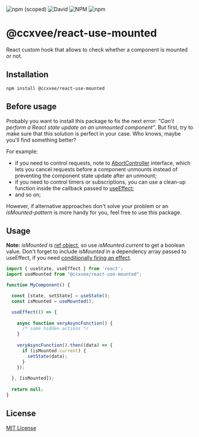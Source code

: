 ![npm (scoped)](https://img.shields.io/npm/v/@ccxvee/react-use-mounted) ![David](https://img.shields.io/david/ccxvee/react-use-mounted)  ![NPM](https://img.shields.io/npm/l/@ccxvee/react-use-mounted) ![npm](https://img.shields.io/npm/dt/@ccxvee/react-use-mounted)
# @ccxvee/react-use-mounted
React custom hook that allows to check whether a component is mounted or not.

## Installation
```
npm install @ccxvee/react-use-mounted
```

##  Before usage
Probably you want to install this package to fix the next error: *"Can't perform a React state update on an unmounted component"*. But first, try to make sure that this solution is perfect in your case. Who knows, maybe you'll find something better?

For example: 
* if you need to control requests, note to [AbortController](https://developer.mozilla.org/en-US/docs/Web/API/AbortController) interface, which lets you cancel requests before a component unmounts instead of preventing the component state update after an unmount;
* if you need to control timers or subscriptions, you can use a clean-up function inside the callback passed to [useEffect](https://reactjs.org/docs/hooks-reference.html#useeffect);
* and so on;

However, if alternative approaches don't solve your problem or an *isMounted-pattern* is more handy for you, feel free to use this package.

## Usage
**Note:** *isMounted* is [ref object](https://reactjs.org/docs/hooks-reference.html#useref), so use *isMounted.current* to get a boolean value. Don't forget to include *isMounted* in a dependency array passed to useEffect, if you need [conditionally firing an effect](https://reactjs.org/docs/hooks-reference.html#conditionally-firing-an-effect).
```javascript
import { useState, useEffect } from 'react';
import useMounted from "@ccxvee/react-use-mounted";

function MyComponent() {

  const [state, setState] = useState();
  const isMounted = useMounted();

  useEffect(() => {
  
    async function veryAsyncFunction() {
      /* some hidden actions */
    }
  
    veryAsyncFunction().then((data) => {
      if (isMounted.current) {
        setState(data);
      }
    });
    
  }, [isMounted]);
  
  return null;
}
```

## License
[MIT License](https://github.com/ccxvee/react-use-mounted/blob/master/LICENSE)
